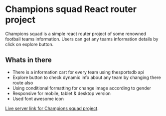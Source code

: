 # Champions squad React router project

Champions squad is a simple react router project of some renowned football teams information. Users can get any teams information details by click on explore button.

## Whats in there

- There is a information cart for every team using thesportsdb api
- Explore button to check dynamic info about any team by changing there route also
- Using conditional formatting for change image according to gender
- Responsive for mobile, tablet & desktop version
- Used font awesome icon

[Live server link for Champions squad project](https://upbeat-davinci-e9b099.netlify.app).
